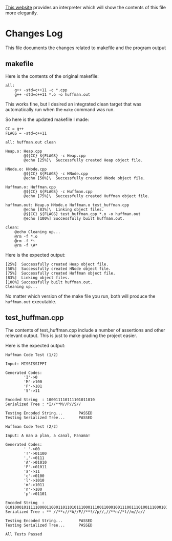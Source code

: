 [This website](https://markdownlivepreview.com/) provides an interpreter which will show the contents of this file more elegantly.
# Changes Log

This file documents the changes related to makefile and the program output

## makefile

Here is the contents of the original makefile:

    all:
	    g++ -std=c++11 -c *.cpp
	    g++ -std=c++11 *.o -o huffman.out

This works fine, but I desired an integrated clean target that was automatically run when the `make` command was run.

So here is the updated makefile I made:

    CC = g++
    FLAGS = -std=c++11

    all: huffman.out clean

    Heap.o: Heap.cpp
            @${CC} ${FLAGS} -c Heap.cpp
            @echo [25%]\  Successfully created Heap object file.

    HNode.o: HNode.cpp
            @${CC} ${FLAGS} -c HNode.cpp
            @echo [50%]\  Successfully created HNode object file.

    Huffman.o: Huffman.cpp
            @${CC} ${FLAGS} -c Huffman.cpp
            @echo [75%]\  Successfully created Huffman object file.

    huffman.out: Heap.o HNode.o Huffman.o test_huffman.cpp
            @echo [83%]\  Linking object files.
            @${CC} ${FLAGS} test_huffman.cpp *.o -o huffman.out
            @echo [100%] Successfully built huffman.out.

    clean:
        @echo Cleaning up...
        @rm -f *.o
        @rm -f *~
        @rm -f \#*

Here is the expected output:

    [25%]  Successfully created Heap object file.
    [50%]  Successfully created HNode object file.
    [75%]  Successfully created Huffman object file.
    [83%]  Linking object files.
    [100%] Successfully built huffman.out.
    Cleaning up...

No matter which version of the make file you run, both will produce the `huffman.out` executable.

## test_huffman.cpp

The contents of test_huffman.cpp include a number of assertions and other relevant output. This is just to make grading the project easier.

Here is the expected output:

    Huffman Code Test (1/2)

    Input: MISSISSIPPI

    Generated Codes:
            'I'->0
            'M'->100
            'P'->101
            'S'->11

    Encoded String  : 100011110111101011010
    Serialized Tree : *I//**M//P//S//

    Testing Encoded String...       PASSED
    Testing Serialized Tree...      PASSED

    Huffman Code Test (2/2)

    Input: A man a plan, a canal, Panama!

    Generated Codes:
            ' '->00
            '!'->01100
            ','->0111
            'A'->01010
            'P'->01011
            'a'->11
            'c'->0100
            'l'->1010
            'm'->1011
            'n'->100
            'p'->01101

    Encoded String  : 010100010111110000110001101101011100011100110001001110011101001110001011111001110111101100
    Serialized Tree : ** //**c//*A//P//**!//p//,//**n//*l//m//a//

    Testing Encoded String...       PASSED
    Testing Serialized Tree...      PASSED

    All Tests Passed

